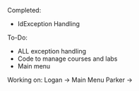 Completed:
- IdException Handling

To-Do:
- ALL exception handling
- Code to manage courses and labs
- Main menu

Working on:
Logan -> Main Menu
Parker -> 
